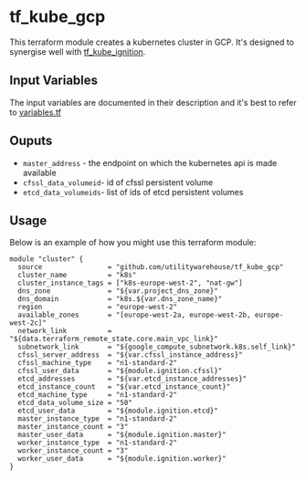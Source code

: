 # tf_kube_gcp

This terraform module creates a kubernetes cluster in GCP. It's designed to synergise well with [tf_kube_ignition](https://github.com/utilitywarehouse/tf_kube_ignition).

## Input Variables

The input variables are documented in their description and it's best to refer to [variables.tf](variables.tf)

## Ouputs

- `master_address` - the endpoint on which the kubernetes api is made available
- `cfssl_data_volumeid`- id of cfssl persistent volume
- `etcd_data_volumeids`- list of ids of etcd persistent volumes

## Usage

Below is an example of how you might use this terraform module:

```hcl
module "cluster" {
  source                = "github.com/utilitywarehouse/tf_kube_gcp"
  cluster_name          = "k8s"
  cluster_instance_tags = ["k8s-europe-west-2", "nat-gw"]
  dns_zone              = "${var.project_dns_zone}"
  dns_domain            = "k8s.${var.dns_zone_name}"
  region                = "europe-west-2"
  available_zones       = "[europe-west-2a, europe-west-2b, europe-west-2c]"
  network_link          = "${data.terraform_remote_state.core.main_vpc_link}"
  subnetwork_link       = "${google_compute_subnetwork.k8s.self_link}"
  cfssl_server_address  = "${var.cfssl_instance_address}"
  cfssl_machine_type    = "n1-standard-2"
  cfssl_user_data       = "${module.ignition.cfssl}"
  etcd_addresses        = "${var.etcd_instance_addresses}"
  etcd_instance_count   = "${var.etcd_instance_count}"
  etcd_machine_type     = "n1-standard-2"
  etcd_data_volume_size = "50"
  etcd_user_data        = "${module.ignition.etcd}"
  master_instance_type  = "n1-standard-2"
  master_instance_count = "3"
  master_user_data      = "${module.ignition.master}"
  worker_instance_type  = "n1-standard-2"
  worker_instance_count = "3"
  worker_user_data      = "${module.ignition.worker}"
}
```
